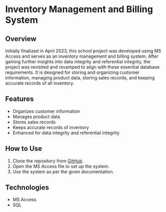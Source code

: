# Inventory Management and Billing System

## Overview
Initially finalized in April 2023, this school project was developed using MS Access and serves as an inventory management and billing system. After gaining further insights into data integrity and referential integrity, the project was revisited and revamped to align with these essential database requirements. It is designed for storing and organizing customer information, managing product data, storing sales records, and keeping accurate records of all inventory.

## Features

- Organizes customer information
- Manages product data
- Stores sales records
- Keeps accurate records of inventory
- Enhanced for data integrity and referential integrity

## How to Use

1. Clone the repository from [GitHub](https://github.com/JoshuaStorm1017/MockDataBase).
2. Open the MS Access file to set up the system.
3. Use the system as per the given documentation.

## Technologies

- MS Access
- SQL
